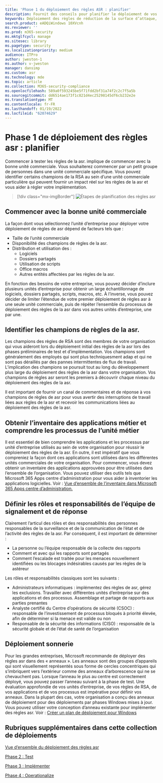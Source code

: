 ```yaml
---
title: 'Phase 1 du déploiement des règles ASR : planifier'
description: Fournit des conseils pour planifier le déploiement de vos règles de réduction de la surface d’attaque.
keywords: Déploiement des règles de réduction de la surface d’attaque, déploiement de la réduction de la surface d’attaque, activer les règles d’attaque, configurer la réduction de la surface d’attaque, système de prévention des intrusions hôte, règles de protection, règles anti-attaque, règles d’attaque, règles de prévention des infections, Microsoft Defender pour le point de terminaison, configurer des règles de réduction de la surface d’attaque
search.product: eADQiWindows 10XVcnh
ms.reviewer: ''
ms.prod: m365-security
ms.mktglfcycl: manage
ms.sitesec: library
ms.pagetype: security
ms.localizationpriority: medium
audience: ITPro
author: jweston-1
ms.author: v-jweston
manager: dansimp
ms.custom: asr
ms.technology: mde
ms.topic: article
ms.collection: M365-security-compliance
ms.openlocfilehash: 589a0f593245be5f71fdd2bf31a74f2c2c7f5a5b
ms.sourcegitcommit: dd6514ae173f1c821d4ec25298145df6cb232e2e
ms.translationtype: MT
ms.contentlocale: fr-FR
ms.lasthandoff: 01/19/2022
ms.locfileid: "62074629"
---
```

# <a name="asr-rules-deployment-phase-1-plan"></a>Phase 1 de déploiement des règles asr : planifier

Commencer à tester les règles de la asr. implique de commencer avec la bonne unité commerciale. Vous souhaiterez commencer par un petit groupe de personnes dans une unité commerciale spécifique. Vous pouvez identifier certains champions de la RSA au sein d’une unité commerciale particulière qui peuvent fournir un impact réel sur les règles de la asr et vous aider à régler votre implémentation.

> [!div class="mx-imgBorder"]
> ![Étapes de planification des règles asr](images/asr-rules-planning-steps.png)

## <a name="start-with-the-right-business-unit"></a>Commencer avec la bonne unité commerciale

La façon dont vous sélectionnez l’unité d’entreprise pour déployer votre déploiement de règles de asr dépend de facteurs tels que :

- Taille de l’unité commerciale
- Disponibilité des champions de règles de la asr.  
- Distribution et utilisation des :
  - Logiciels
  - Dossiers partagés
  - Utilisation de scripts
  - Office macros
  - Autres entités affectées par les règles de la asr.

En fonction des besoins de votre entreprise, vous pouvez décider d’inclure plusieurs unités d’entreprise pour obtenir un large échantillonnage de logiciels, dossiers partagés, scripts, macros, etc. À l’inverse, vous pouvez décider de limiter l’étendue de votre premier déploiement de règles asr à une seule unité commerciale, puis de répéter l’ensemble du processus de déploiement des règles de la asr dans vos autres unités d’entreprise, une par une.

## <a name="identify-asr--rules-champions"></a>Identifier les champions de règles de la asr.

Les champions des règles de RSA sont des membres de votre organisation qui vous aideront lors du déploiement initial des règles de la asr lors des phases préliminaires de test et d’implémentation. Vos champions sont généralement des employés qui sont plus techniquesment adap et qui ne sont pas déraillés par des pannes intermittentes de flux de travail. L’implication des champions se poursuit tout au long du développement plus large du déploiement des règles de la asr dans votre organisation. Vos champions de règles asr seront les premiers à découvrir chaque niveau du déploiement des règles de la asr.

Il est important de fournir un canal de commentaires et de réponse à vos champions de règles de asr pour vous avertir des interruptions de travail liées aux règles de la asr et recevoir les communications liées au déploiement des règles de la asr.

## <a name="get-inventory-of-line-of-business-apps-and-understand-the-business-unit-processes"></a>Obtenir l’inventaire des applications métier et comprendre les processus de l’unité métier

Il est essentiel de bien comprendre les applications et les processus par unité d’entreprise utilisés au sein de votre organisation pour réussir le déploiement des règles de la asr. En outre, il est impératif que vous compreniez la façon dont ces applications sont utilisées dans les différentes unités commerciales de votre organisation.
Pour commencer, vous devez obtenir un inventaire des applications approuvées pour être utilisées dans l’ensemble de l’organisation. Vous pouvez utiliser des outils tels que Microsoft 365 Apps centre d’administration pour vous aider à inventorier les applications logicielles. Voir : [Vue d’ensemble de l’inventaire dans Microsoft 365 Apps centre d’administration.](/deployoffice/admincenter/inventory)

## <a name="define-reporting-and-response-team--roles-and-responsibilities"></a>Définir les rôles et responsabilités de l’équipe de signalement et de réponse

Clairement l’articul des rôles et des responsabilités des personnes responsables de la surveillance et de la communication de l’état et de l’activité des règles de la asr. Par conséquent, il est important de déterminer :

- La personne ou l’équipe responsable de la collecte des rapports
- Comment et avec qui les rapports sont partagés
- Comment l’escalade est traitée pour les menaces nouvellement identifiées ou les blocages indésirables causés par les règles de la astéreur

Les rôles et responsabilités classiques sont les suivants :

- Administrateurs informatiques : implémentez des règles de asr, gérez les exclusions. Travailler avec différentes unités d’entreprise sur des applications et des processus. Assemblage et partage de rapports aux parties prenantes
- Analyste certifié du Centre d’opérations de sécurité (CSOC) : responsable de l’investissement de processus bloqués à priorité élevée, afin de déterminer si la menace est valide ou non
- Responsable de la sécurité des informations (CISO) : responsable de la sécurité globale et de l’état de santé de l’organisation

## <a name="ring-deployment"></a>Déploiement sonnerie

Pour les grandes entreprises, Microsoft recommande de déployer des règles asr dans des « anneaux ». Les anneaux sont des groupes d’appareils qui sont visuellement représentés sous forme de cercles concentriques qui s’imbriquent vers l’extérieur comme des anneaux d’arborescence qui ne se chevauchent pas. Lorsque l’anneau le plus au centre est correctement déployé, vous pouvez passer l’anneau suivant à la phase de test. Une évaluation approfondie de vos unités d’entreprise, de vos règles de RSA, de vos applications et de vos processus est impérative pour définir vos anneaux.
Dans la plupart des cas, votre organisation a conçu des anneaux de déploiement pour des déploiements par phases Windows mises à jour. Vous pouvez utiliser votre conception d’anneau existante pour implémenter des règles asr.
Voir : [Créer un plan de déploiement pour Windows](/windows/deployment/update/create-deployment-plan)

## <a name="additional-topics-in-this-deployment-collection"></a>Rubriques supplémentaires dans cette collection de déploiements

[Vue d’ensemble du déploiement des règles asr](attack-surface-reduction-rules-deployment.md)

[Phase 2 : Test](attack-surface-reduction-rules-deployment-phase-2.md)

[Phase 3 : Implémenter](attack-surface-reduction-rules-deployment-phase-3.md)

[Phase 4 : Operationalize](attack-surface-reduction-rules-deployment-phase-4.md)
